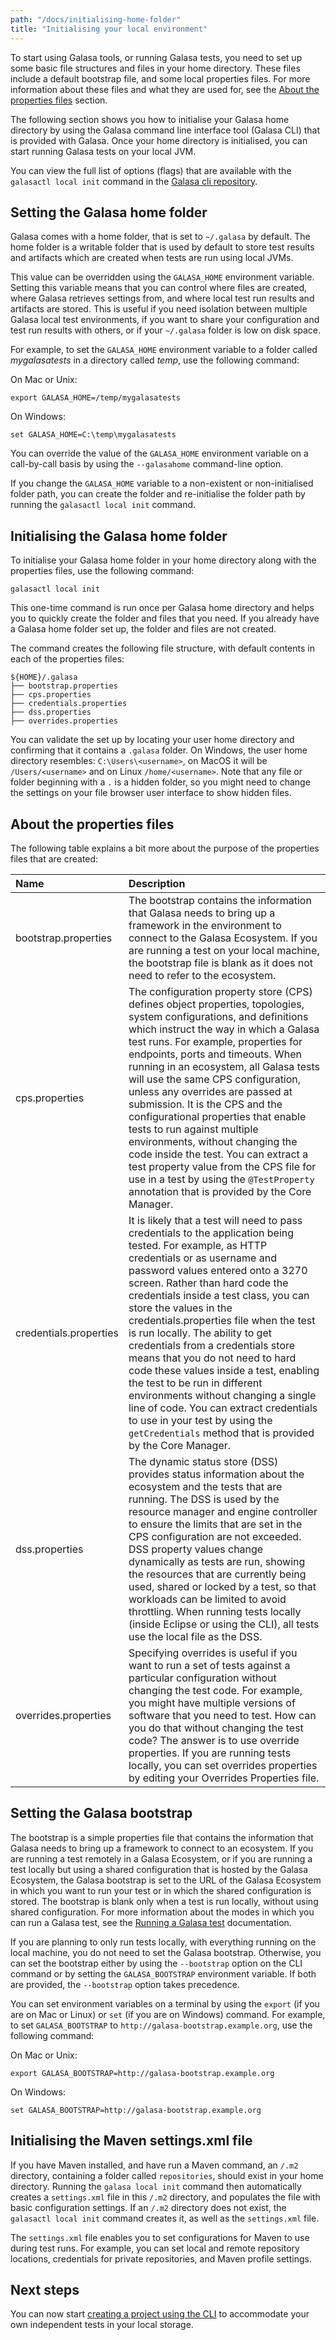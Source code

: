 ```yaml
---
path: "/docs/initialising-home-folder"
title: "Initialising your local environment"
---
```


To start using Galasa tools, or running Galasa tests, you need to set up some basic file structures and files in your home directory. These files include a default bootstrap file, and some local properties files. For more information about these files and what they are used for, see the [About the properties files](#about) section. 

The following section shows you how to initialise your Galasa home directory by using the Galasa command line interface tool (Galasa CLI) that is provided with Galasa. Once your home directory is initialised, you can start running Galasa tests on your local JVM. 

You can view the full list of options (flags) that are available with the `galasactl local init` command in the [Galasa cli repository](https://github.com/galasa-dev/cli/blob/main/docs/generated/galasactl_local_init.md).



## Setting the Galasa home folder

Galasa comes with a home folder, that is set to `~/.galasa` by default. The home folder is a writable folder that is used by default to store test results and artifacts which are created when tests are run using local JVMs.

This value can be overridden using the `GALASA_HOME` environment variable. Setting this variable means that you can control where files are created, where Galasa retrieves settings from, and where local test run results and artifacts are stored. This is useful if you need isolation between multiple Galasa local test environments, if you want to share your configuration and test run results with others, or if your `~/.galasa` folder is low on disk space.

For example, to set the `GALASA_HOME` environment variable to a folder called _mygalasatests_ in a directory called _temp_, use the following command:

On Mac or Unix:

``` 
export GALASA_HOME=/temp/mygalasatests
```

On Windows: 

``` 
set GALASA_HOME=C:\temp\mygalasatests
```

You can override the value of the `GALASA_HOME` environment variable on a call-by-call basis by using the `--galasahome` command-line option.

If you change the `GALASA_HOME` variable to a non-existent or non-initialised folder path, you can create the folder and re-initialise the folder path by running the `galasactl local init` command.


## Initialising the Galasa home folder

To initialise your Galasa home folder in your home directory along with the properties files, use the following command:

```
galasactl local init
```


This one-time command is run once per Galasa home directory and helps you to quickly create the folder and files that you need. If you already have a Galasa home folder set up, the folder and files are not created. 

The command creates the following file structure, with default contents in each of the properties files:

```
${HOME}/.galasa
├── bootstrap.properties
├── cps.properties
├── credentials.properties
├── dss.properties
├── overrides.properties
```

You can validate the set up by locating your user home directory and confirming that it contains a `.galasa` folder. On Windows, the user home directory resembles: ```C:\Users\<username>```, on MacOS it will be ```/Users/<username>``` and on Linux ```/home/<username>```. Note that any file or folder beginning with a `.` is a hidden folder, so you might need to change the settings on your file browser user interface to show hidden files.

## <a name="about"></a>About the properties files

The following table explains a bit more about the purpose of the properties files that are created: 

| Name |  Description  |
| :---- | :-------- | 
| bootstrap.properties  | The bootstrap contains the information that Galasa needs to bring up a framework in the environment to connect to the Galasa Ecosystem. If you are running a test on your local machine, the bootstrap file is blank as it does not need to refer to the ecosystem. |
| cps.properties | The configuration property store (CPS) defines object properties, topologies, system configurations, and definitions which instruct the way in which a Galasa test runs. For example, properties for endpoints, ports and timeouts. When running in an ecosystem, all Galasa tests will use the same CPS configuration, unless any overrides are passed at submission. It is the CPS and the configurational properties that enable tests to run against multiple environments, without changing the code inside the test. You can extract a test property value from the CPS file for use in a test by using the `@TestProperty` annotation that is provided by the Core Manager. | 
| credentials.properties | It is likely that a test will need to pass credentials to the application being tested. For example, as HTTP credentials or as username and password values entered onto a 3270 screen. Rather than hard code the credentials inside a test class, you can store the values in the credentials.properties file when the test is run locally. The ability to get credentials from a credentials store means that you do not need to hard code these values inside a test, enabling the test to be run in different environments without changing a single line of code. You can extract credentials to use in your test by using the `getCredentials` method that is provided by the Core Manager. |
| dss.properties  | The dynamic status store (DSS) provides status information about the ecosystem and the tests that are running. The DSS is used by the resource manager and engine controller to ensure the limits that are set in the CPS configuration are not exceeded. DSS property values change dynamically as tests are run, showing the resources that are currently being used, shared or locked by a test, so that workloads can be limited to avoid throttling. When running tests locally (inside Eclipse or using the CLI), all tests use the local file as the DSS. | 
| overrides.properties | Specifying overrides is useful if you want to run a set of tests against a particular configuration without changing the test code. For example, you might have multiple versions of software that you need to test. How can you do that without changing the test code? The answer is to use override properties. If you are running tests locally, you can set overrides properties by editing your Overrides Properties file.  | 



## Setting the Galasa bootstrap 

The bootstrap is a simple properties file that contains the information that Galasa needs to bring up a framework to connect to an ecosystem. If you are running a test remotely in a Galasa Ecosystem, or if you are running a test locally but using a shared configuration that is hosted by the Galasa Ecosystem, the Galasa bootstrap is set to the URL of the Galasa Ecosystem in which you want to run your test or in which the shared configuration is stored. The bootstrap is blank only when a test is run locally, without using shared configuration. For more information about the modes in which you can run a Galasa test, see the [Running a Galasa test](/docs/writing-own-tests/running-test-modes) documentation. 

If you are planning to only run tests locally, with everything running on the local machine, you do not need to set the Galasa bootstrap. Otherwise, you can set the bootstrap either by using the `--bootstrap` option on the CLI command or by setting the `GALASA_BOOTSTRAP` environment variable. If both are provided, the `--bootstrap` option takes precedence.

You can set environment variables on a terminal by using the `export` (if you are on Mac or Linux) or `set` (if you are on Windows) command. For example, to set `GALASA_BOOTSTRAP` to `http://galasa-bootstrap.example.org`, use the following command:

On Mac or Unix:

``` 
export GALASA_BOOTSTRAP=http://galasa-bootstrap.example.org
```

On Windows: 

``` 
set GALASA_BOOTSTRAP=http://galasa-bootstrap.example.org
```


## Initialising the Maven settings.xml file

If you have Maven installed, and have run a Maven command, an `/.m2` directory, containing a folder called `repositories`, should exist in your home directory. Running the `galasa local init` command then automatically creates a `settings.xml` file in this `/.m2` directory, and populates the file with basic configuration settings. If an `/.m2` directory does not exist, the `galasactl local init` command creates it, as well as the `settings.xml` file.

The `settings.xml` file enables you to set configurations for Maven to use during test runs. For example, you can set local and remote repository locations, credentials for private repositories, and Maven profile settings. 


## Next steps

You can now start [creating a project using the CLI](/docs/writing-own-tests/setting-up-galasa-project) to accommodate your own independent tests in your local storage.



